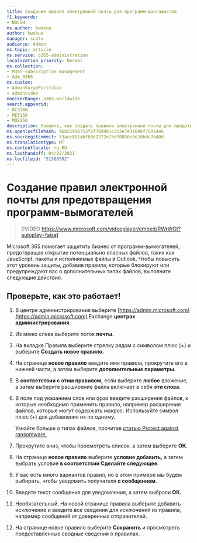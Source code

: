 ```yaml
---
title: Создание правил электронной почты для программ-шантажистов
f1.keywords:
- NOCSH
ms.author: kwekua
author: kwekua
manager: scotv
audience: Admin
ms.topic: article
ms.service: o365-administration
localization_priority: Normal
ms.collection:
- M365-subscription-management
- Adm_O365
ms.custom:
- AdminSurgePortfolio
- adminvideo
monikerRange: o365-worldwide
search.appverid:
- BCS160
- MET150
- MOE150
description: Узнайте, как создать правила электронной почты для предотвращения программ-вымогателей.
ms.openlocfilehash: 96822916753f2f70d481c213e7e31046f7081446
ms.sourcegitcommit: 53acc851abf68e2272e75df0856c0e16b0c7e48d
ms.translationtype: MT
ms.contentlocale: ru-RU
ms.lasthandoff: 04/02/2021
ms.locfileid: "51580502"
---
```

# <a name="create-email-rules-to-prevent-ransomware"></a>Создание правил электронной почты для предотвращения программ-вымогателей

> [!VIDEO https://www.microsoft.com/videoplayer/embed/RWrWGt?autoplay=false]

Microsoft 365 помогает защитить бизнес от программ-вымогателей, предотвращая открытие потенциально опасных файлов, таких как JavaScript, пакеты и исполняемые файлы в Outlook. Чтобы повысить этот уровень защиты, добавив правила, которые блокируют или предупреждают вас о дополнительных типах файлов, выполните следующие действия.

## <a name="try-it"></a>Проверьте, как это работает!

1. В центре администрирования выберите [https://admin.microsoft.com](https://admin.microsoft.com) Exchange **центрах администрирования.** 
1. Из меню слева выберите поток **почты.**
1. На вкладке Правила выберите стрелку рядом с символом плюс (+) и выберите **Создать новое правило.**
1. На странице **новое правило** введите имя правила, прокрутите его в нижней части, а затем выберите **дополнительные параметры.**
1. В **соответствии с этим правилом,** если выберите **любое** вложение, а затем выберите расширение файла включает в себя **эти слова**.
1. В поле под указанием слов или фраз введите расширения файлов, к которые необходимо применить правило, например расширения файлов, которые могут содержать макрос. Используйте символ плюс (+) для добавления их по одному.

    Узнайте больше о типах файлов, прочитав [статью Protect against ransomware.](../admin/security-and-compliance/secure-your-business-data.md#ransomware)

1. Прокрутите вниз, чтобы просмотреть список, а затем выберите **ОК.**
1. На странице **новое правило** выберите **условие добавить,** а затем выбрать условие **в соответствии Сделайте следующее**.
1. У вас есть много вариантов правил, но в этом примере мы будем выбирать, чтобы уведомить получателя **с сообщением**.
1. Введите текст сообщения для уведомления, а затем выбрали **ОК.**
1. Необязательный. На новой странице правила выберите добавить исключение и введите все сведения для исключений из правила, например сообщений от доверенных отправителей. 
1. На странице новое правило выберите **Сохранить** и просмотреть предоставленные сводные сведения о правилах.